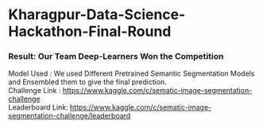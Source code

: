 # Kharagpur-Data-Science-Hackathon-Final-Round
### Result: Our Team Deep-Learners Won the Competition
Model Used : We used Different Pretrained Semantic Segmentation Models and Ensembled them to give the final prediction.<br />
Challenge Link : https://www.kaggle.com/c/sematic-image-segmentation-challenge <br />
Leaderboard Link: https://www.kaggle.com/c/sematic-image-segmentation-challenge/leaderboard <br />


